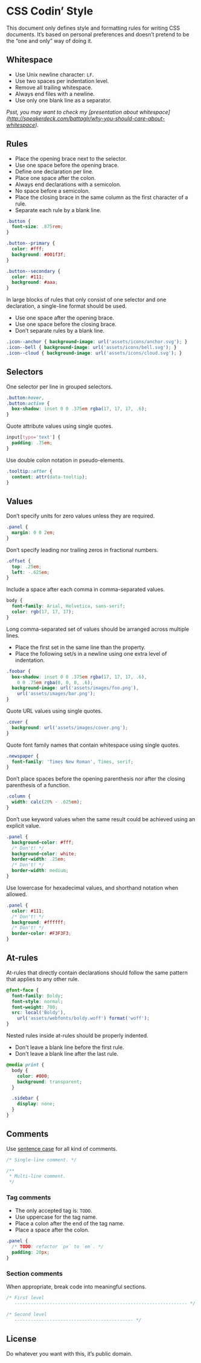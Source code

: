 # CSS Codin’ Style

This document only defines style and formatting rules for writing CSS documents.
It’s based on personal preferences and doesn’t pretend to be the “one and only”
way of doing it.

## Whitespace

- Use Unix newline character: `LF`.
- Use two spaces per indentation level.
- Remove all trailing whitespace.
- Always end files with a newline.
- Use only one blank line as a separator.

_Psst, you may want to check my [presentation about whitespace]
(http://speakerdeck.com/battaglr/why-you-should-care-about-whitespace)_.

## Rules

- Place the opening brace next to the selector.
- Use one space before the opening brace.
- Define one declaration per line.
- Place one space after the colon.
- Always end declarations with a semicolon.
- No space before a semicolon.
- Place the closing brace in the same column as the first character of a rule.
- Separate each rule by a blank line.

```css
.button {
  font-size: .875rem;
}

.button--primary {
  color: #fff;
  background: #001f3f;
}

.button--secondary {
  color: #111;
  background: #aaa;
}
```

In large blocks of rules that only consist of one selector and one declaration,
a single-line format should be used.

- Use one space after the opening brace.
- Use one space before the closing brace.
- Don’t separate rules by a blank line.

```css
.icon--anchor { background-image: url('assets/icons/anchor.svg'); }
.icon--bell { background-image: url('assets/icons/bell.svg'); }
.icon--cloud { background-image: url('assets/icons/cloud.svg'); }
```

## Selectors

One selector per line in grouped selectors.

```css
.button:hover,
.button:active {
  box-shadow: inset 0 0 .375em rgba(17, 17, 17, .6);
}
```

Quote attribute values using single quotes.

```css
input[type='text'] {
  padding: .75em;
}
```

Use double colon notation in pseudo-elements.

```css
.tooltip::after {
  content: attr(data-tooltip);
}
```

## Values

Don’t specify units for zero values unless they are required.

```css
.panel {
  margin: 0 0 2em;
}
```

Don’t specify leading nor trailing zeros in fractional numbers.

```css
.offset {
  top: .25em;
  left: -.625em;
}
```

Include a space after each comma in comma-separated values.

```css
body {
  font-family: Arial, Helvetica, sans-serif;
  color: rgb(17, 17, 17);
}
```

Long comma-separated set of values should be arranged across multiple lines.

- Place the first set in the same line than the property.
- Place the following set/s in a newline using one extra level of indentation.

```css
.foobar {
  box-shadow: inset 0 0 .375em rgba(17, 17, 17, .6),
    0 0 .75em rgba(0, 0, 0, .6);
  background-image: url('assets/images/foo.png'),
    url('assets/images/bar.png');
}
```

Quote URL values using single quotes.

```css
.cover {
  background: url('assets/images/cover.png');
}
```

Quote font family names that contain whitespace using single quotes.

```css
.newspaper {
  font-family: 'Times New Roman', Times, serif;
}
```

Don’t place spaces before the opening parenthesis nor after the closing
parenthesis of a function.

```css
.column {
  width: calc(20% - .625em);
}
```

Don’t use keyword values when the same result could be achieved using
an explicit value.

```css
.panel {
  background-color: #fff;
  /* Don't! */
  background-color: white;
  border-width: .25em;
  /* Don't! */
  border-width: medium;
}
```

Use lowercase for hexadecimal values, and shorthand notation when allowed.

```css
.panel {
  color: #111;
  /* Don't! */
  background: #ffffff;
  /* Don't! */
  border-color: #F3F3F3;
}
```

## At-rules

At-rules that directly contain declarations should follow the same pattern that
applies to any other rule.

```css
@font-face {
  font-family: Boldy;
  font-style: normal;
  font-weight: 700;
  src: local('Boldy'),
    url('assets/webfonts/boldy.woff') format('woff');
}
```

Nested rules inside at-rules should be properly indented.

- Don't leave a blank line before the first rule.
- Don't leave a blank line after the last rule.

```css
@media print {
  body {
    color: #000;
    background: transparent;
  }

  .sidebar {
    display: none;
  }
}
```

## Comments

Use [sentence case](http://en.wiktionary.org/wiki/sentence_case) for all kind
of comments.

```css
/* Single-line comment. */

/**
 * Multi-line comment.
 */
```

### Tag comments

- The only accepted tag is: `TODO`.
- Use uppercase for the tag name.
- Place a colon after the end of the tag name.
- Place a space after the colon.

```css
.panel {
  /* TODO: refactor `px` to `em`. */
  padding: 20px;
}
```

### Section comments

When appropriate, break code into meaningful sections.

```css
/* First level
   ---------------------------------------------------------------- */

/* Second level
   -------------------------------------------- */
```

## License

Do whatever you want with this, it’s public domain.
